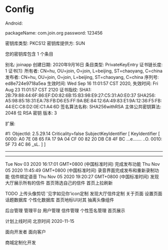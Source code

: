 # Config

Android:

packageName: com.join.org
password: 123456


密钥库类型: PKCS12
密钥库提供方: SUN

您的密钥库包含 1 个条目

别名: joinapp
创建日期: 2020年9月16日
条目类型: PrivateKeyEntry
证书链长度: 1
证书[1]:
所有者: CN=hu, OU=join, O=join, L=beijing, ST=chaoyang, C=china
发布者: CN=hu, OU=join, O=join, L=beijing, ST=chaoyang, C=china
序列号: ed8e724e9718a5ea
生效时间: Wed Sep 16 11:01:57 CST 2020, 失效时间: Fri Aug 23 11:01:57 CST 2120
证书指纹:
	 SHA1: 2B:79:88:44:6F:86:EF:D0:82:6B:15:B3:98:E9:27:C5:31:A0:E0:37
	 SHA256: A5:98:85:18:31:EA:78:FB:D6:E5:FF:9A:BE:84:12:6A:49:83:E1:9A:12:36:F5:FB:44:EC:C8:D2:0E:C1:A4:6D
签名算法名称: SHA256withRSA
主体公共密钥算法: 2048 位 RSA 密钥
版本: 3

扩展: 

#1: ObjectId: 2.5.29.14 Criticality=false
SubjectKeyIdentifier [
KeyIdentifier [
0000: A0 7E 08 65 FA 17 9A 04   CF 00 82 20 DB C8 4F BC  ...e....... ..O.
0010: 5F 73 4C 86                                        _sL.
]
]



*******************************************
*******************************************

Tue Nov 03 2020 16:17:01 GMT+0800 (中国标准时间) 
完成发布功能
Thu Nov 05 2020 11:45:49 GMT+0800 (中国标准时间)
录音界面完成发布和重新录制功能
信件绑定语音
Thu Nov 05 2020 19:20:27 GMT+0800 (中国标准时间)
发现大厅展示所有的信件
首页筛选自己的信件
首页上拉刷新


TODO
上传头像剪切
'见字如见你'icon定制
发现大厅信件定制
关于页面
设置页面
话题数据库
个性化数据库
首页地标UI对其
抽离头像组件

后台管理
管理平台
用户管理 
信件管理 
个性签名管理
首页展示


计划上线时间
北京时间 2020-11-15


面向开发者
面向客户

商城定制化开发